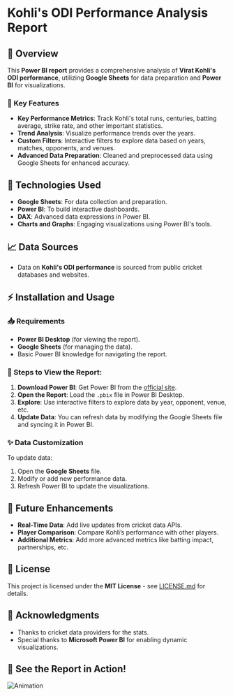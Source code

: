 # Kohli's ODI Performance Analysis Report

## 🚀 Overview
This **Power BI report** provides a comprehensive analysis of **Virat Kohli's ODI performance**, utilizing **Google Sheets** for data preparation and **Power BI** for visualizations.

### 🎯 Key Features
- **Key Performance Metrics**: Track Kohli's total runs, centuries, batting average, strike rate, and other important statistics.
- **Trend Analysis**: Visualize performance trends over the years.
- **Custom Filters**: Interactive filters to explore data based on years, matches, opponents, and venues.
- **Advanced Data Preparation**: Cleaned and preprocessed data using Google Sheets for enhanced accuracy.

## 🔧 Technologies Used
- **Google Sheets**: For data collection and preparation.
- **Power BI**: To build interactive dashboards.
- **DAX**: Advanced data expressions in Power BI.
- **Charts and Graphs**: Engaging visualizations using Power BI's tools.

## 📈 Data Sources
- Data on **Kohli's ODI performance** is sourced from public cricket databases and websites.

## ⚡ Installation and Usage

### 📥 Requirements
- **Power BI Desktop** (for viewing the report).
- **Google Sheets** (for managing the data).
- Basic Power BI knowledge for navigating the report.

### 🚀 Steps to View the Report:
1. **Download Power BI**: Get Power BI from the [official site](https://powerbi.microsoft.com/downloads/).
2. **Open the Report**: Load the `.pbix` file in Power BI Desktop.
3. **Explore**: Use interactive filters to explore data by year, opponent, venue, etc.
4. **Update Data**: You can refresh data by modifying the Google Sheets file and syncing it in Power BI.

### ✨ Data Customization
To update data:
1. Open the **Google Sheets** file.
2. Modify or add new performance data.
3. Refresh Power BI to update the visualizations.

## 🚀 Future Enhancements
- **Real-Time Data**: Add live updates from cricket data APIs.
- **Player Comparison**: Compare Kohli’s performance with other players.
- **Additional Metrics**: Add more advanced metrics like batting impact, partnerships, etc.

## 📝 License
This project is licensed under the **MIT License** - see [LICENSE.md](LICENSE.md) for details.

## 🙏 Acknowledgments
- Thanks to cricket data providers for the stats.
- Special thanks to **Microsoft Power BI** for enabling dynamic visualizations.

## 🌟 See the Report in Action!
![Animation](https://example.com/animation.gif) <!-- Add an animated GIF link here -->
